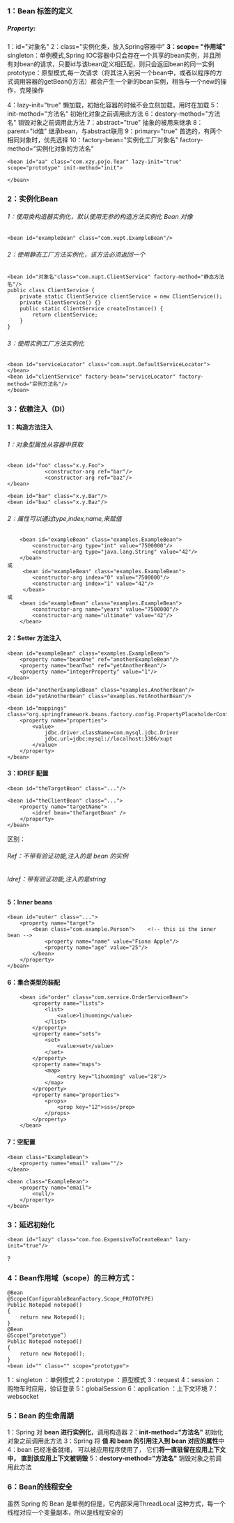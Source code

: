 ### 1：Bean 标签的定义

##### Property:

1：id="对象名" 2：class="实例化类，放入Spring容器中" **3：scope= "作用域"** singleton：单例模式,Spring IOC容器中只会存在一个共享的bean实例，并且所有对bean的请求，只要id与该bean定义相匹配，则只会返回bean的同一实例 prototype：原型模式,每一次请求（将其注入到另一个bean中，或者以程序的方式调用容器的getBean()方法）都会产生一个新的bean实例，相当与一个new的操作，克隆操作

4：lazy-init="true" 懒加载，初始化容器的时候不会立刻加载，用时在加载 5：init-method="方法名" 初始化对象之前调用此方法 6：destory-method="方法名" 销毁对象之前调用此方法 7：abstract="true" 抽象的被用来继承 8：parent="id值" 继承bean，与abstract联用 9：primary="true" 首选的，有两个相同对象时，优先选择 10：factory-bean="实例化工厂对象名" factory-method="实例化对象的方法名"

```
<bean id="aa" class="com.xzy.pojo.Tear" lazy-init="true" scope="prototype" init-method="init">
   
</bean>
```

### 2：实例化Bean

###### 1：使用类构造器实例化，默认使用无参的构造方法实例化 Bean 对像

```
<bean id="exampleBean" class="com.xupt.ExampleBean"/>
```

###### 2：使用静态工厂方法实例化，该方法必须返回一个

```
<bean id="对象名"class="com.xupt.ClientService" factory-method="静态方法名"/>
public class ClientService {
    private static ClientService clientService = new ClientService();
    private ClientService() {}
    public static ClientService createInstance() {
    	return clientService;
    }
}
```

###### 3：使用实例工厂方法实例化

```
<bean id="serviceLocator" class="com.xupt.DefaultServiceLocator">
</bean>
<bean id="clientService" factory-bean="serviceLocator" factory-method="实例方法名"/>
</bean>
```

### 3：依赖注入（DI）

#### 1：构造方法注入

###### 1：对象型属性从容器中获取

```
<bean id="foo" class="x.y.Foo">
            <constructor-arg ref="bar"/>
            <constructor-arg ref="baz"/>
</bean>

<bean id="bar" class="x.y.Bar"/>
<bean id="baz" class="x.y.Baz"/>
```

###### 2：属性可以通过type,index,name,来赋值

```
    <bean id="exampleBean" class="examples.ExampleBean">
        <constructor-arg type="int" value="7500000"/>
		<constructor-arg type="java.lang.String" value="42"/>
    </bean>
或
     <bean id="exampleBean" class="examples.ExampleBean">
		<constructor-arg index="0" value="7500000"/>
		<constructor-arg index="1" value="42"/>
     </bean>
或
    <bean id="exampleBean" class="examples.ExampleBean">
		<constructor-arg name="years" value="7500000"/>
		<constructor-arg name="ultimate" value="42"/>
    </bean>
```

#### 2：Setter 方法注入

```
<bean id="exampleBean" class="examples.ExampleBean">
	<property name="beanOne" ref="anotherExampleBean"/>
	<property name="beanTwo" ref="yetAnotherBean"/>
	<property name="integerProperty" value="1"/>
</bean>

<bean id="anotherExampleBean" class="examples.AnotherBean"/>	
<bean id="yetAnotherBean" class="examples.YetAnotherBean"/>

<bean id="mappings" class="org.springframework.beans.factory.config.PropertyPlaceholderConfigurer">
    <property name="properties">
        <value>
            jdbc.driver.className=com.mysql.jdbc.Driver
            jdbc.url=jdbc:mysql://localhost:3306/xupt
        </value>
    </property>
</bean>
```

#### 3：IDREF 配置

```
<bean id="theTargetBean" class="..."/>

<bean id="theClientBean" class="...">
    <property name="targetName">
        <idref bean="theTargetBean" />
    </property>
</bean>
```

区别：

###### Ref：不带有验证功能,注入的是 bean 的实例

###### Idref：带有验证功能,注入的是string

#### 5：Inner beans

```
<bean id="outer" class="...">
	<property name="target">
		<bean class="com.example.Person">    <!-- this is the inner bean -->
			<property name="name" value="Fiona Apple"/>
			<property name="age" value="25"/>
		</bean>
	</property>
</bean>
```

#### 6：集合类型的装配

```
	<bean id="order" class="com.service.OrderServiceBean">
		<property name="lists">
			<list>
				<value>lihuoming</value>
			</list>
		</property>
		<property name="sets">
			<set>
				<value>set</value>
			</set>
		</property>
		<property name="maps">
			<map>
				<entry key="lihuoming" value="28"/>
			</map>
		</property>
		<property name="properties">
			<props>
				<prop key="12">sss</prop>
			</props>
		</property>
	</bean>
```

#### 7：空配置

```
<bean class="ExampleBean">
	<property name="email" value=""/>
</bean>

<bean class="ExampleBean">
	<property name="email">
		<null/>
	</property>
</bean>
```

### 3：延迟初始化

```
<bean id="lazy" class="com.foo.ExpensiveToCreateBean" lazy-init="true"/>
```

?

### 4：Bean作用域（scope）的三种方式：

```
@Bean
@Scope(ConfigurableBeanFactory.Scope_PROTOTYPE) 
Public Notepad notepad()
{
    return new Notepad();
}
@Bean
@Scope(“prototype”)
Public Notepad notepad()
{
    return new Notepad();
}
<bean id="" class="" scope="prototype">
```

1：singleton ：单例模式 2：prototype ：原型模式 3：request 4：session ：购物车时应用，验证登录 5：globalSession 6：application ：上下文环境 7：websocket

### 5：Bean 的生命周期

1：Spring 对 **bean 进行实例化**，调用构造器 2：**init-method="方法名"** 初始化对象之前调用此方法 3：Spring 将 **值 和 bean 的引用注入到 bean 对应的属性**中 4：bean 已经准备就绪， 可以被应用程序使用了， 它们**将一直驻留在应用上下文中， 直到该应用上下文被销毁** 5：**destory-method="方法名"** 销毁对象之前调用此方法

### 6：Bean的线程安全

虽然 Spring 的 Bean 是单例的但是，它内部采用ThreadLocal 这种方式，每一个线程对应一个变量副本，所以是线程安全的